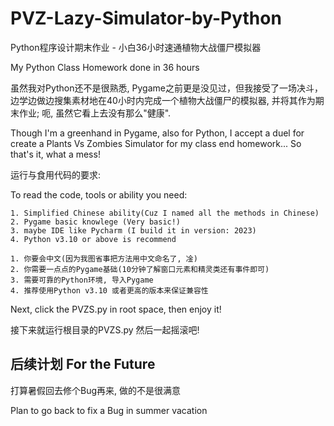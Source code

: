 # PVZ-Lazy-Simulator-by-Python
Python程序设计期末作业 - 小白36小时速通植物大战僵尸模拟器

My Python Class Homework done in 36 hours

虽然我对Python还不是很熟悉, Pygame之前更是没见过，但我接受了一场决斗，边学边做边搜集素材地在40小时内完成一个植物大战僵尸的模拟器, 并将其作为期末作业; 呃, 虽然它看上去没有那么"健康".

Though I'm a greenhand in Pygame, also for Python, I accept a duel for create a Plants Vs Zombies Simulator for my class end homework...
So that's it, what a mess!


运行与食用代码的要求:

To read the code, tools or ability you need:
 
    1. Simplified Chinese ability(Cuz I named all the methods in Chinese)
    2. Pygame basic knowlege (Very basic!)
    3. maybe IDE like Pycharm (I build it in version: 2023)
    4. Python v3.10 or above is recommend
    
    1. 你要会中文(因为我图省事把方法用中文命名了, 凎)
    2. 你需要一点点的Pygame基础(10分钟了解窗口元素和精灵类还有事件即可)
    3. 需要可靠的Python环境, 导入Pygame
    4. 推荐使用Python v3.10 或者更高的版本来保证兼容性

Next, click the PVZS.py in root space, then enjoy it!

接下来就运行根目录的PVZS.py 然后一起摇滚吧!

后续计划 For the Future
---

打算暑假回去修个Bug再来, 做的不是很满意

Plan to go back to fix a Bug in summer vacation
